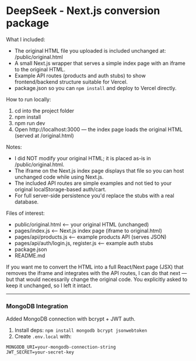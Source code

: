DeepSeek - Next.js conversion package
====================================

What I included:
- The original HTML file you uploaded is included unchanged at: /public/original.html
- A small Next.js wrapper that serves a simple index page with an iframe to the original HTML.
- Example API routes (products and auth stubs) to show frontend/backend structure suitable for Vercel.
- package.json so you can `npm install` and deploy to Vercel directly.

How to run locally:
1. cd into the project folder
2. npm install
3. npm run dev
4. Open http://localhost:3000 — the index page loads the original HTML (served at /original.html)

Notes:
- I did NOT modify your original HTML; it is placed as-is in /public/original.html. 
- The iframe on the Next.js index page displays that file so you can host unchanged code while using Next.js.
- The included API routes are simple examples and not tied to your original localStorage-based auth/cart.
- For full server-side persistence you'd replace the stubs with a real database.

Files of interest:
- public/original.html   <-- your original HTML (unchanged)
- pages/index.js         <-- Next.js index page (iframe to original.html)
- pages/api/products.js  <-- example products API (serves JSON)
- pages/api/auth/login.js, register.js <-- example auth stubs
- package.json
- README.md

If you want me to convert the HTML into a full React/Next page (JSX) that removes the iframe and integrates with the API routes,
I can do that next — but that would necessarily change the original code. You explicitly asked to keep it unchanged, so I left it intact.


---
### MongoDB Integration
Added MongoDB connection with bcrypt + JWT auth.
1. Install deps: `npm install mongodb bcrypt jsonwebtoken`
2. Create `.env.local` with:
```
MONGODB_URI=your-mongodb-connection-string
JWT_SECRET=your-secret-key
```
